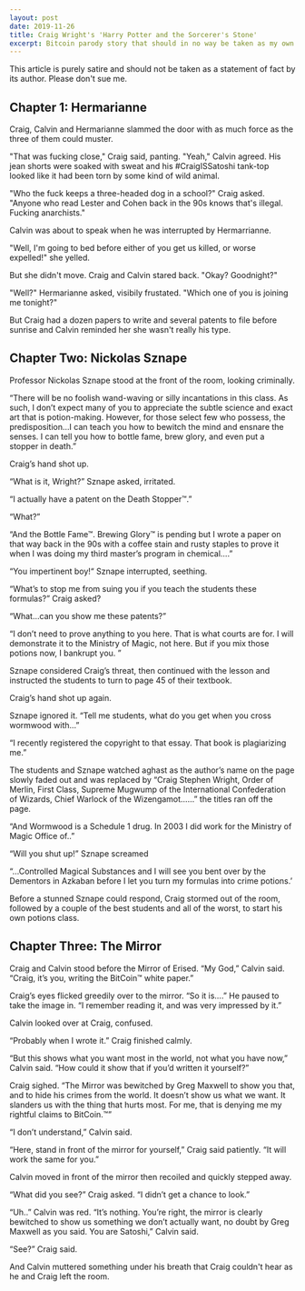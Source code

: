 ```yaml
---
layout: post
date: 2019-11-26
title: Craig Wright's 'Harry Potter and the Sorcerer's Stone'
excerpt: Bitcoin parody story that should in no way be taken as my own opinion on anyone mentioned in the story.
---
```


This article is purely satire and should not be taken as a statement of fact by its author. Please don't sue me.

## Chapter 1: Hermarianne

Craig, Calvin and Hermarianne slammed the door with as much force as the three of them could muster.

"That was fucking close," Craig said, panting. "Yeah," Calvin agreed. His jean shorts were soaked with sweat and his #CraigISSatoshi tank-top looked like it had been torn by some kind of wild animal.

"Who the fuck keeps a three-headed dog in a school?" Craig asked. "Anyone who read Lester and Cohen back in the 90s knows that's illegal. Fucking anarchists."

Calvin was about to speak when he was interrupted by Hermarrianne.

"Well, I'm going to bed before either of you get us killed, or worse expelled!" she yelled.

But she didn't move. Craig and Calvin stared back. "Okay? Goodnight?"

"Well?" Hermarianne asked, visibily frustated. "Which one of you is joining me tonight?"

But Craig had a dozen papers to write and several patents to file before sunrise and Calvin reminded her she wasn't really his type.

## Chapter Two: Nickolas Sznape

Professor Nickolas Sznape stood at the front of the room, looking criminally. 

“There will be no foolish wand-waving or silly incantations in this class. As such, I don’t expect many of you to appreciate the subtle science and exact art that is potion-making. However, for those select few who possess, the predisposition…I can teach you how to bewitch the mind and ensnare the senses. I can tell you how to bottle fame, brew glory, and even put a stopper in death.”

Craig’s hand shot up.

“What is it, Wright?” Sznape asked, irritated.

“I actually have a patent on the Death Stopper™.”

“What?”

“And the Bottle Fame™. Brewing Glory™ is pending but I wrote a paper on that way back in the 90s with a coffee stain and rusty staples to prove it when I was doing my third master’s program in chemical….”

“You impertinent boy!“ Sznape interrupted, seething.

“What’s to stop me from suing you if you teach the students these formulas?” Craig asked?

“What…can you show me these patents?”

“I don’t need to prove anything to you here. That is what courts are for. I will demonstrate it to the Ministry of Magic, not here. But if you mix those potions now, I bankrupt you. ”

Sznape considered Craig’s threat, then continued with the lesson and instructed the students to turn to page 45 of their textbook.

Craig’s hand shot up again. 

Sznape ignored it. “Tell me students, what do you get when you cross wormwood with…”

“I recently registered the copyright to that essay. That book is plagiarizing me.”

The students and Sznape watched aghast as the author’s name on the page slowly faded out and was replaced by “Craig Stephen Wright, Order of Merlin, First Class, Supreme Mugwump of the International Confederation of Wizards, Chief Warlock of the Wizengamot……” the titles ran off the page.

“And Wormwood is a Schedule 1 drug. In 2003 I did work for the Ministry of Magic Office of..”

“Will you shut up!” Sznape screamed

“…Controlled Magical Substances and I will see you bent over by the Dementors in Azkaban before I let you turn my formulas into crime potions.’

Before a stunned Sznape could respond, Craig stormed out of the room, followed by a couple of the best students and all of the worst, to start his own potions class.

## Chapter Three: The Mirror

Craig and Calvin stood before the Mirror of Erised. “My God,” Calvin said. “Craig, it’s you, writing the BitCoin™ white paper.”

Craig’s eyes flicked greedily over to the mirror. “So it is….” He paused to take the image in. “I remember reading it, and was very impressed by it.”

Calvin looked over at Craig, confused.

“Probably when I wrote it.” Craig finished calmly.

“But this shows what you want most in the world, not what you have now,” Calvin said. “How could it show that if you’d written it yourself?”

Craig sighed. “The Mirror was bewitched by Greg Maxwell to show you that, and to hide his crimes from the world. It doesn’t show us what we want. It slanders us with the thing that hurts most. For me, that is denying me my rightful claims to BitCoin.™”

“I don’t understand,” Calvin said.

“Here, stand in front of the mirror for yourself,” Craig said patiently. “It will work the same for you.”

Calvin moved in front of the mirror then recoiled and quickly stepped away.

“What did you see?” Craig asked. “I didn’t get a chance to look.”

“Uh..” Calvin was red. “It’s nothing. You’re right, the mirror is clearly bewitched to show us something we don’t actually want, no doubt by Greg Maxwell as you said. You are Satoshi,” Calvin said.

“See?” Craig said.

And Calvin muttered something under his breath that Craig couldn't hear as he and Craig left the room.
